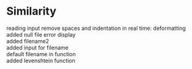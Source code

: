 # Similarity

reading input
remove spaces and indentation in real time: deformatting<br>
added null file error display<br>
added filename2<br>
added input for filename<br>
default filename in function<br>
added levenshtein function<br>